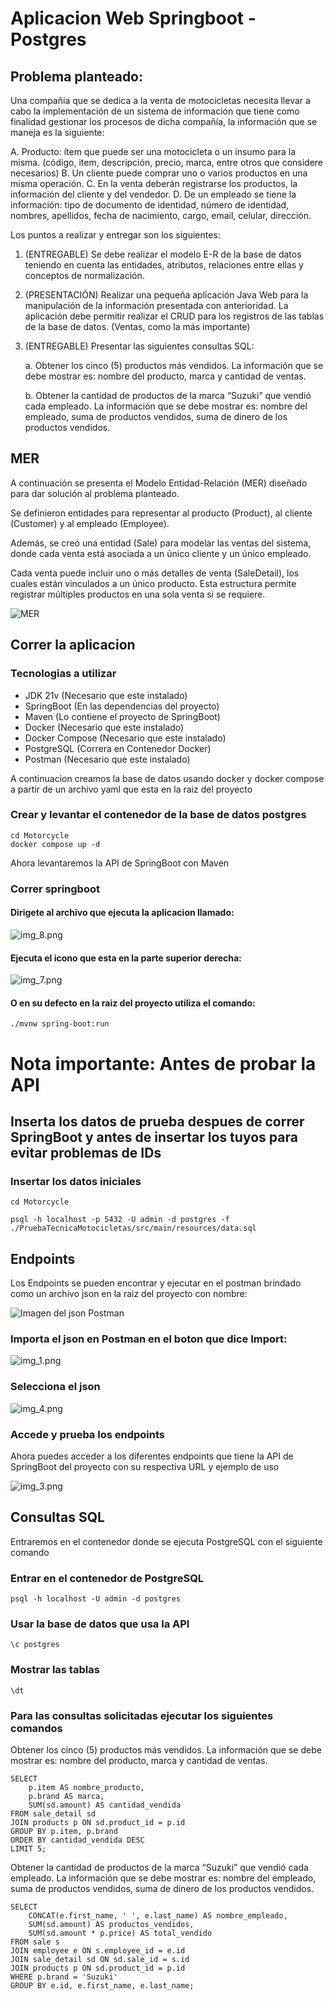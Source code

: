 # Aplicacion Web Springboot - Postgres

## Problema planteado:

Una compañía que se dedica a la venta de motocicletas necesita llevar a cabo la
implementación de un sistema de información que tiene como finalidad gestionar 
los procesos de dicha compañía, la información que se maneja es la siguiente:

A. Producto: ítem que puede ser una motocicleta o un insumo para la misma. (código, item,
descripción, precio, marca, entre otros que considere necesarios)
B. Un cliente puede comprar uno o varios productos en una misma operación.
C. En la venta deberán registrarse los productos, la información del cliente y del vendedor.
D. De un empleado se tiene la información: tipo de documento de identidad, número de
identidad, nombres, apellidos, fecha de nacimiento, cargo, email, celular, dirección.

Los puntos a realizar y entregar son los siguientes:
1. (ENTREGABLE) Se debe realizar el modelo E-R de la base de datos teniendo en cuenta las
   entidades, atributos, relaciones entre ellas y conceptos de normalización.
2. (PRESENTACIÓN) Realizar una pequeña aplicación Java Web para la manipulación de la
   información presentada con anterioridad. La aplicación debe permitir realizar el CRUD para
   los registros de las tablas de la base de datos. (Ventas, como la más importante)
3. (ENTREGABLE) Presentar las siguientes consultas SQL:

   a. Obtener los cinco (5) productos más vendidos. La información que se debe
   mostrar es: nombre del producto, marca y cantidad de ventas.

   b. Obtener la cantidad de productos de la marca “Suzuki” que vendió cada empleado.
   La información que se debe mostrar es: nombre del empleado, suma de productos
   vendidos, suma de dinero de los productos vendidos.

## MER

A continuación se presenta el Modelo Entidad-Relación (MER) diseñado para dar solución al problema planteado.

Se definieron entidades para representar al producto (Product), al cliente (Customer) y al empleado (Employee).

Además, se creó una entidad (Sale) para modelar las ventas del sistema, donde cada venta está asociada a un único cliente y un único empleado.

Cada venta puede incluir uno o más detalles de venta (SaleDetail), los cuales están vinculados a un único producto.
Esta estructura permite registrar múltiples productos en una sola venta si se requiere.

![MER](imgREADME/MER.png)


## Correr la aplicacion

### Tecnologias a utilizar

- JDK 21v (Necesario que este instalado)
- SpringBoot (En las dependencias del proyecto)
- Maven (Lo contiene el proyecto de SpringBoot)
- Docker (Necesario que este instalado)
- Docker Compose (Necesario que este instalado)
- PostgreSQL (Correra en Contenedor Docker)
- Postman (Necesario que este instalado)

A continuacion creamos la base de datos usando docker y docker compose a partir de un archivo yaml que esta en la raiz del proyecto

### Crear y levantar el contenedor de la base de datos postgres
``````
cd Motorcycle
docker compose up -d
``````

Ahora levantaremos la API de SpringBoot con Maven

### Correr springboot

#### Dirigete al archivo que ejecuta la aplicacion llamado: 

![img_8.png](imgREADME/img_8.png)

#### Ejecuta el icono que esta en la parte superior derecha:

![img_7.png](imgREADME/img_7.png)

#### O en su defecto en la raiz del proyecto utiliza el comando:

``````
./mvnw spring-boot:run
``````
# Nota importante: Antes de probar la API

## Inserta los datos de prueba despues de correr SpringBoot y antes de insertar los tuyos para evitar problemas de IDs

### Insertar los datos iniciales
``````
cd Motorcycle

psql -h localhost -p 5432 -U admin -d postgres -f ./PruebaTecnicaMotocicletas/src/main/resources/data.sql
``````

## Endpoints

Los Endpoints se pueden encontrar y ejecutar en el postman brindado como un archivo json en la raiz del proyecto con nombre:


![Imagen del json Postman](imgREADME/img.png)

### Importa el json en Postman en el boton que dice Import:

![img_1.png](imgREADME/img_1.png)

### Selecciona el json

![img_4.png](imgREADME/img_4.png)

### Accede y prueba los endpoints

Ahora puedes acceder a los diferentes endpoints que tiene la API de SpringBoot del proyecto con su respectiva URL y ejemplo de uso

![img_3.png](imgREADME/img_3.png)

## Consultas SQL

Entraremos en el contenedor donde se ejecuta PostgreSQL con el siguiente comando

### Entrar en el contenedor de PostgreSQL

``````
psql -h localhost -U admin -d postgres
``````
### Usar la base de datos que usa la API
``````
\c postgres
``````
### Mostrar las tablas
``````
\dt
``````

### Para las consultas solicitadas ejecutar los siguientes comandos

Obtener los cinco (5) productos más vendidos. La información que se debe
mostrar es: nombre del producto, marca y cantidad de ventas.

``````
SELECT 
    p.item AS nombre_producto,
    p.brand AS marca,
    SUM(sd.amount) AS cantidad_vendida
FROM sale_detail sd
JOIN products p ON sd.product_id = p.id
GROUP BY p.item, p.brand
ORDER BY cantidad_vendida DESC
LIMIT 5;
``````
Obtener la cantidad de productos de la marca “Suzuki” que vendió cada empleado.
La información que se debe mostrar es: nombre del empleado, suma de productos
vendidos, suma de dinero de los productos vendidos.
``````
SELECT 
    CONCAT(e.first_name, ' ', e.last_name) AS nombre_empleado,
    SUM(sd.amount) AS productos_vendidos,
    SUM(sd.amount * p.price) AS total_vendido
FROM sale s
JOIN employee e ON s.employee_id = e.id
JOIN sale_detail sd ON sd.sale_id = s.id
JOIN products p ON sd.product_id = p.id
WHERE p.brand = 'Suzuki'
GROUP BY e.id, e.first_name, e.last_name;
``````